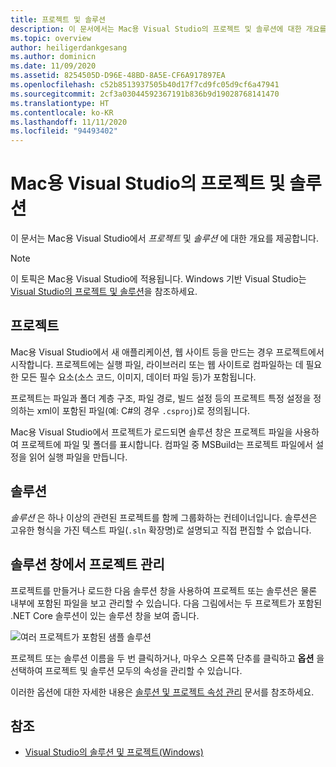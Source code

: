 ```yaml
---
title: 프로젝트 및 솔루션
description: 이 문서에서는 Mac용 Visual Studio의 프로젝트 및 솔루션에 대한 개요를 제공합니다.
ms.topic: overview
author: heiligerdankgesang
ms.author: dominicn
ms.date: 11/09/2020
ms.assetid: 8254505D-D96E-48BD-8A5E-CF6A917897EA
ms.openlocfilehash: c52b8513937505b40d17f7cd9fc05d9cf6a47941
ms.sourcegitcommit: 2cf3a03044592367191b836b9d19028768141470
ms.translationtype: HT
ms.contentlocale: ko-KR
ms.lasthandoff: 11/11/2020
ms.locfileid: "94493402"
---
```

# <a name="projects-and-solutions-in-visual-studio-for-mac"></a>Mac용 Visual Studio의 프로젝트 및 솔루션

이 문서는 Mac용 Visual Studio에서 *프로젝트* 및 *솔루션* 에 대한 개요를 제공합니다.

> [!NOTE] 
> 이 토픽은 Mac용 Visual Studio에 적용됩니다. Windows 기반 Visual Studio는 [Visual Studio의 프로젝트 및 솔루션](/visualstudio/ide/solutions-and-projects-in-visual-studio)을 참조하세요.

## <a name="projects"></a>프로젝트

Mac용 Visual Studio에서 새 애플리케이션, 웹 사이트 등을 만드는 경우 프로젝트에서 시작합니다. 프로젝트에는 실행 파일, 라이브러리 또는 웹 사이트로 컴파일하는 데 필요한 모든 필수 요소(소스 코드, 이미지, 데이터 파일 등)가 포함됩니다.

프로젝트는 파일과 폴더 계층 구조, 파일 경로, 빌드 설정 등의 프로젝트 특정 설정을 정의하는 xml이 포함된 파일(예: C#의 경우 `.csproj`)로 정의됩니다.

Mac용 Visual Studio에서 프로젝트가 로드되면 솔루션 창은 프로젝트 파일을 사용하여 프로젝트에 파일 및 폴더를 표시합니다. 컴파일 중 MSBuild는 프로젝트 파일에서 설정을 읽어 실행 파일을 만듭니다.

## <a name="solutions"></a>솔루션

*솔루션* 은 하나 이상의 관련된 프로젝트를 함께 그룹화하는 컨테이너입니다. 솔루션은 고유한 형식을 가진 텍스트 파일(`.sln` 확장명)로 설명되고 직접 편집할 수 없습니다.

## <a name="managing-projects-in-the-solution-window"></a>솔루션 창에서 프로젝트 관리

프로젝트를 만들거나 로드한 다음 솔루션 창을 사용하여 프로젝트 또는 솔루션은 물론 내부에 포함된 파일을 보고 관리할 수 있습니다. 다음 그림에서는 두 프로젝트가 포함된 .NET Core 솔루션이 있는 솔루션 창을 보여 줍니다.

![여러 프로젝트가 포함된 샘플 솔루션](media/solution-example.png)

프로젝트 또는 솔루션 이름을 두 번 클릭하거나, 마우스 오른쪽 단추를 클릭하고 **옵션** 을 선택하여 프로젝트 및 솔루션 모두의 속성을 관리할 수 있습니다.

이러한 옵션에 대한 자세한 내용은 [솔루션 및 프로젝트 속성 관리](managing-solutions-and-project-properties.md) 문서를 참조하세요.

## <a name="see-also"></a>참조

- [Visual Studio의 솔루션 및 프로젝트(Windows)](/visualstudio/ide/solutions-and-projects-in-visual-studio)
